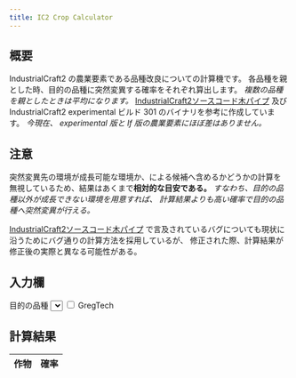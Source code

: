 ```yaml
---
title: IC2 Crop Calculator
---
```


## 概要

IndustrialCraft2 の農業要素である品種改良についての計算機です。
各品種を親とした時、目的の品種に突然変異する確率をそれぞれ算出します。
*複数の品種を親としたときは平均になります。*
[IndustrialCraft2ソースコード木パイプ](http://www54.atwiki.jp/mi_ic2/)
及び IndustrialCraft2 experimental ビルド 301 のバイナリを参考に作成しています。
*今現在、 experimental 版と lf 版の農業要素にほぼ差はありません。*

## 注意

突然変異先の環境が成長可能な環境か、による候補へ含めるかどうかの計算を
無視しているため、結果はあくまで**相対的な目安である。**
*すなわち、目的の品種以外が成長できない環境を用意すれば、
計算結果よりも高い確率で目的の品種へ突然変異が行える。*

[IndustrialCraft2ソースコード木パイプ](http://www54.atwiki.jp/mi_ic2/)
で言及されているバグについても現状に沿うためにバグ通りの計算方法を採用しているが、
修正された際、計算結果が修正後の実際と異なる可能性がある。

<section id="input">
    <h2>入力欄</h2>
    <form>
        <label for="target">目的の品種
            <select name="target" id="target"></select>
        </label>
        <label for="gregtech">
            <input type="checkbox" name="addon" value="gregtech" id="gregtech">
            GregTech
        </label>
    </form>
</section>

<section id="result">
    <h2>計算結果</h2>
    <table>
        <thead>
            <tr><th>作物</th><th>確率</th></tr>
        </thead>
        <tbody>
        </tbody>
    </table>
</section>

<script src="//code.jquery.com/jquery-2.0.3.min.js"></script>
<script src="//cdnjs.cloudflare.com/ajax/libs/underscore.js/1.5.2/underscore-min.js"></script>
<script src="/javascripts/ic2cropcalculator.js"></script>
